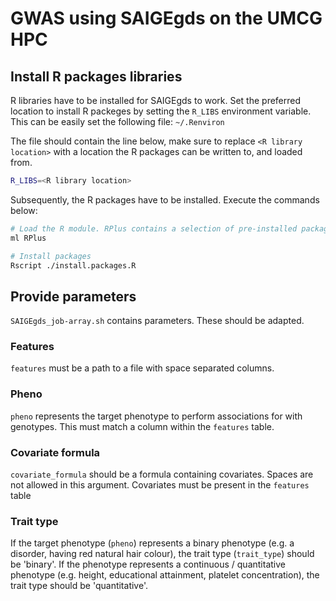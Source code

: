 # GWAS using SAIGEgds on the UMCG HPC

## Install R packages libraries

R libraries have to be installed for SAIGEgds to work. Set the preferred location to install R packeges by setting the `R_LIBS` environment variable.
This can be easily set the following file: `~/.Renviron`

The file should contain the line below, make sure to replace `<R library location>` with a location the R packages can be written to, and loaded from.
```bash
R_LIBS=<R library location>
```

Subsequently, the R packages have to be installed. Execute the commands below:
```bash
# Load the R module. RPlus contains a selection of pre-installed packages
ml RPlus

# Install packages
Rscript ./install.packages.R
```

## Provide parameters

`SAIGEgds_job-array.sh` contains parameters. These should be adapted.

### Features

`features` must be a path to a file with space separated columns.

### Pheno

`pheno` represents the target phenotype to perform associations for with genotypes. This must match a column within the `features` table.

### Covariate formula

`covariate_formula` should be a formula containing covariates. Spaces are not allowed in this argument. Covariates must be present in the `features` table

### Trait type

If the target phenotype (`pheno`) represents a binary phenotype (e.g. a disorder, having red natural hair colour), the trait type (`trait_type`) should be 'binary'. If the phenotype represents a continuous / quantitative phenotype (e.g. height, educational attainment, platelet concentration), the trait type should be 'quantitative'.
